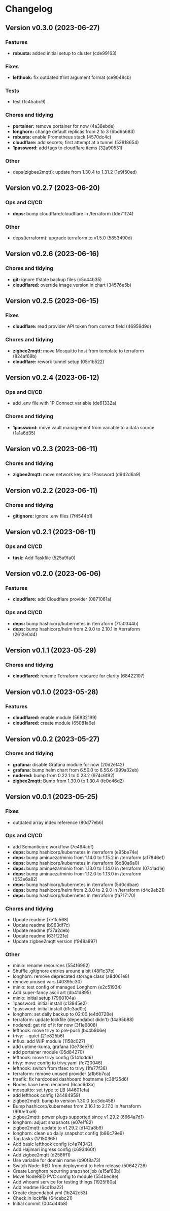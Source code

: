 # Changelog

## Version v0.3.0 (2023-06-27)

### Features

- **robusta:** added initial setup to cluster (cde99163)

### Fixes

- **lefthook:** fix outdated tflint argument format (ce9048cb)

### Tests

- test (1c45abc9)

### Chores and tidying

- **portainer:** remove portainer for now (4a38ebde)
- **longhorn:** change default replicas from 2 to 3 (6bd9a683)
- **robusta:** enable Prometheus stack (4570dc4c)
- **cloudflare:** add secrets; first attempt at a tunnel (53818654)
- **1password:** add tags to cloudflare items (32a90531)

### Other

- deps(zigbee2mqtt): update from 1.30.4 to 1.31.2 (1e9f50ed)

## Version v0.2.7 (2023-06-20)

### Ops and CI/CD

- **deps:** bump cloudflare/cloudflare in /terraform (fde71f24)

### Other

- deps(terraform): upgrade terraform to v1.5.0 (5853490d)

## Version v0.2.6 (2023-06-16)

### Chores and tidying

- **git:** ignore tfstate backup files (c5c44b35)
- **cloudflared:** override image version in chart (34576e5b)

## Version v0.2.5 (2023-06-15)

### Fixes

- **cloudflare:** read provider API token from correct field (46959d9d)

### Chores and tidying

- **zigbee2mqtt:** move Mosquitto host from template to terraform (824af69b)
- **cloudflare:** rework tunnel setup (05c1b522)

## Version v0.2.4 (2023-06-12)

### Ops and CI/CD

- add .env file with 1P Connect variable (de61332a)

### Chores and tidying

- **1password:** move vault management from variable to a data source (1a1a6d35)

## Version v0.2.3 (2023-06-11)

### Chores and tidying

- **zigbee2mqtt:** move network key into 1Password (d942d6a9)

## Version v0.2.2 (2023-06-11)

### Chores and tidying

- **gitignore:** ignore .env files (7f4544b1)

## Version v0.2.1 (2023-06-11)

### Ops and CI/CD

- **task:** Add Taskfile (525a9fa0)

## Version v0.2.0 (2023-06-06)

### Features

- **cloudflare:** add Cloudflare provider (0871061a)

### Ops and CI/CD

- **deps:** bump hashicorp/kubernetes in /terraform (71a0344b)
- **deps:** bump hashicorp/helm from 2.9.0 to 2.10.1 in /terraform (2612e0d4)

## Version v0.1.1 (2023-05-29)

### Chores and tidying

- **cloudflared:** rename Terraform resource for clarity (68422107)

## Version v0.1.0 (2023-05-28)

### Features

- **cloudflared:** enable module (56832199)
- **cloudflared:** create module (65081a6e)

## Version v0.0.2 (2023-05-27)

### Chores and tidying

- **grafana:** disable Grafana module for now (20d2ef42)
- **grafana:** bump helm chart from 6.50.0 to 6.56.6 (999a32eb)
- **nodered:** bump from 0.22.1 to 0.23.2 (974c6f92)
- **zigbee2mqtt:** Bump from 1.30.0 to 1.30.4 (fe0c46d2)

## Version v0.0.1 (2023-05-25)

### Fixes

- outdated array index reference (80d77eb6)

### Ops and CI/CD

- add Semanticore workflow (7e494abf)
- **deps:** bump hashicorp/kubernetes in /terraform (e95be74e)
- **deps:** bump aminueza/minio from 1.14.0 to 1.15.2 in /terraform (a17846e1)
- **deps:** bump hashicorp/kubernetes in /terraform (6d80a6a0)
- **deps:** bump aminueza/minio from 1.13.0 to 1.14.0 in /terraform (0741ad1e)
- **deps:** bump aminueza/minio from 1.12.0 to 1.13.0 in /terraform (053e6a82)
- **deps:** bump hashicorp/kubernetes in /terraform (5d0cdbae)
- **deps:** bump hashicorp/helm from 2.8.0 to 2.9.0 in /terraform (d4c9eb21)
- **deps:** bump hashicorp/kubernetes in /terraform (fa717170)

### Chores and tidying

- Update readme (7e1fc568)
- Update readme (b963df7c)
- Update readme (f37a2deb)
- Update readme (631f221e)
- Update zigbee2mqtt version (f948a897)

### Other

- minio: rename resources (554f6992)
- Shuffle .gitignore entries around a bit (48f1c37b)
- longhorn: remove deprecated storage class (a8d061e8)
- remove unused vars (40395c30)
- minio: test config of managed Longhorn (e2c51934)
- Add super-fancy ascii art (db41d895)
- minio: initial setup (7960104a)
- 1password: initial install (c13945e2)
- 1password: initial install (b1c3ad0c)
- longhorn: set daily backup to 02:00 (e4d0728e)
- terraform: update lockfile (dependabot didn't) (f4a95b88)
- nodered: get rid of it for now (3f1e6808)
- lefthook: move trivy to pre-push (bc4b9b6e)
- trivy: --quiet (21e825b6)
- influx: add WIP module (1158c027)
- add uptime-kuma, grafana (0e73ee76)
- add portainer module (05d84270)
- lefthook: move trivy config (5141cdd6)
- trivy: move config to trivy.yaml (fc720046)
- lefthook: switch from tfsec to trivy (1fe77f38)
- terraform: remove unused provider (a1b6b7ca)
- traefik: fix hardcoded dashboard hostname (c38f25d6)
- Nodes have been renamed (6cac6d3a)
- mosquitto: set type to LB (44601efa)
- add lefthook config (24484959)
- zigbee2mqtt: bump to version 1.30.0 (cc3dc458)
- Bump hashicorp/kubernetes from 2.16.1 to 2.17.0 in /terraform (900efba6)
- zigbee2mqtt: power plugs supported since v1.29.2 (6664a7d1)
- longhorn: adjust snapshots (e07e1f82)
- zigbee2mqtt: update to v1.29.2 (d142a8b9)
- longhorn: clean up daily snapshot config (b86c79e9)
- Tag tasks (17150365)
- Add basic lefthook config (c4a74342)
- Add Hajimari ingress config (c693460f)
- Add zigbee2mqtt (d258fff1)
- Use variable for domain name (b90f8a73)
- Switch Node-RED from deployment to helm release (50642726)
- Create Longhorn recurring snapshot job (e15af83b)
- Move NodeRED PVC config to module (554bec8e)
- Add whoami service for testing things (1925f80a)
- Add readme (6cd1ba22)
- Create dependabot.yml (1b242c53)
- Check in lockfile (64cebc21)
- Initial commit (004d44b8)

